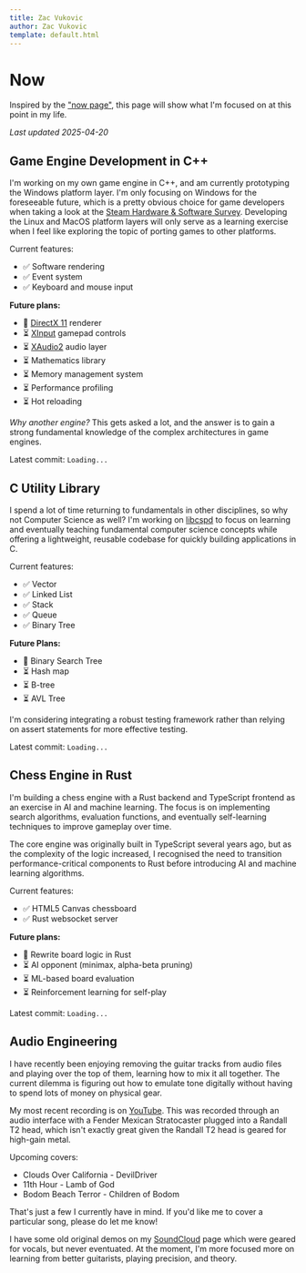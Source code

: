 ```yaml
---
title: Zac Vukovic
author: Zac Vukovic
template: default.html
---
```


# Now

Inspired by the <a href="https://nownownow.com/about" target="_blank" rel="noopener noreferrer">"now page"</a>, this page will show what I'm focused on at this point in my life.

*Last updated 2025-04-20*

## Game Engine Development in C++

I'm working on my own game engine in C++, and am currently prototyping the Windows platform layer. I'm only focusing on Windows for the foreseeable future, which is a pretty obvious choice for game developers when taking a look at the <a href="https://store.steampowered.com/hwsurvey" target="_blank" rel="noopener noreferrer">Steam Hardware & Software Survey</a>. Developing the Linux and MacOS platform layers will only serve as a learning exercise when I feel like exploring the topic of porting games to other platforms.

Current features:

- &#x2705; Software rendering
- &#x2705; Event system
- &#x2705; Keyboard and mouse input

**Future plans:**

- &#x1F504; <a href="https://learn.microsoft.com/en-us/windows/win32/direct3d11/atoc-dx-graphics-direct3d-11" target="_blank" rel="noopener noreferrer">DirectX 11</a> renderer
- &#x23F3; <a href="https://learn.microsoft.com/en-us/windows/win32/xinput/xinput-game-controller-apis-portal" target="_blank" rel="noopener noreferrer">XInput</a> gamepad controls
- &#x23F3; <a href="https://learn.microsoft.com/en-us/windows/win32/xaudio2/xaudio2-apis-portal" target="_blank" rel="noopener noreferrer">XAudio2</a> audio layer
- &#x23F3; Mathematics library
- &#x23F3; Memory management system
- &#x23F3; Performance profiling
- &#x23F3; Hot reloading

*Why another engine?* This gets asked a lot, and the answer is to gain a strong fundamental knowledge of the complex architectures in game engines.

Latest commit: <code id="iconoclast-latest-commit">Loading...</code>

## C Utility Library

I spend a lot of time returning to fundamentals in other disciplines, so why not Computer Science as well? I'm working on <a href="https://github.com/cyn1x/libcspd" target="_blank" rel="noopener noreferrer">libcspd</a> to focus on learning and eventually teaching fundamental computer science concepts while offering a lightweight, reusable codebase for quickly building applications in C.

Current features:

- &#x2705; Vector
- &#x2705; Linked List
- &#x2705; Stack
- &#x2705; Queue
- &#x2705; Binary Tree

**Future Plans:**

- &#x1F504; Binary Search Tree
- &#x23F3; Hash map
- &#x23F3; B-tree
- &#x23F3; AVL Tree

I'm considering integrating a robust testing framework rather than relying on assert statements for more effective testing.

Latest commit: <code id="libcspd-latest-commit">Loading...</code>

## Chess Engine in Rust

I'm building a chess engine with a Rust backend and TypeScript frontend as an exercise in AI and machine learning. The focus is on implementing search algorithms, evaluation functions, and eventually self-learning techniques to improve gameplay over time.

The core engine was originally built in TypeScript several years ago, but as the complexity of the logic increased, I recognised the need to transition performance-critical components to Rust before introducing AI and machine learning algorithms.

Current features:

- &#x2705; HTML5 Canvas chessboard
- &#x2705; Rust websocket server

**Future plans:**

- &#x1F504; Rewrite board logic in Rust
- &#x23F3; AI opponent (minimax, alpha-beta pruning)
- &#x23F3; ML-based board evaluation
- &#x23F3; Reinforcement learning for self-play

Latest commit: <code id="rchess-latest-commit">Loading...</code>

## Audio Engineering

I have recently been enjoying removing the guitar tracks from audio files and playing over the top of them, learning how to mix it all together. The current dilemma is figuring out how to emulate tone digitally without having to spend lots of money on physical gear.

My most recent recording is on <a href="https://www.youtube.com/watch?v=s2X6JcpuwpY" target="_blank" rel="noopener noreferrer">YouTube</a>. This was recorded through an audio interface with a Fender Mexican Stratocaster plugged into a Randall T2 head, which isn't exactly great given the Randall T2 head is geared for high-gain metal.

Upcoming covers:

- Clouds Over California - DevilDriver
- 11th Hour - Lamb of God
- Bodom Beach Terror - Children of Bodom

That's just a few I currently have in mind. If you'd like me to cover a particular song, please do let me know!

I have some old original demos on my <a href="https://soundcloud.com/crackimus" target="_blank" rel="noopener noreferrer">SoundCloud</a> page which were geared for vocals, but never eventuated. At the moment, I'm more focused more on learning from better guitarists, playing precision, and theory.
